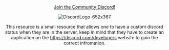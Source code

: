 <div align=center

[Join the Community Discord!](https://discord.gg/4WY5p4jzMq)

![DiscordLogo-652x367](https://user-images.githubusercontent.com/121670301/226807057-6c44bc1d-ef4a-43c6-bc81-1dde55a6ee37.jpg)
    
This resource is a small resource that allows one to have a custom discord status when they are in the server, keep in mind that they have to create an application on the https://discord.com/developers website to gain the correct infromation.


